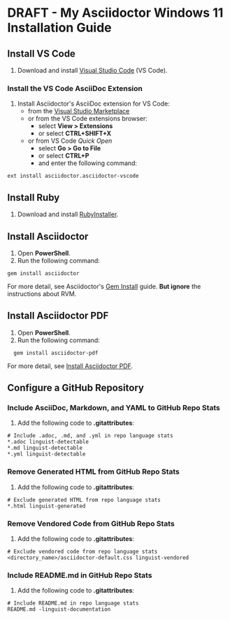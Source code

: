 # DRAFT - My Asciidoctor Windows 11 Installation Guide

## Install VS Code

1. Download and install [Visual Studio Code](https://code.visualstudio.com/download) (VS Code).

### Install the VS Code AsciiDoc Extension

1. Install Asciidoctor's AsciiDoc extension for VS Code:
    * from the [Visual Studio Marketplace](https://marketplace.visualstudio.com/items?itemName=asciidoctor.asciidoctor-vscode)
    * or from the VS Code extensions browser:
      * select **View > Extensions** 
      * or select **CTRL+SHIFT+X**
    * or from VS Code *Quick Open*
      * select **Go > Go to File** 
      * or select **CTRL+P** 
      * and enter the following command:

```
ext install asciidoctor.asciidoctor-vscode  
``` 

## Install Ruby

1. Download and install [RubyInstaller](https://rubyinstaller.org/downloads/).

## Install Asciidoctor

1. Open **PowerShell**.
1. Run the following command:

```
gem install asciidoctor
```

For more detail, see Asciidoctor's [Gem Install](https://docs.asciidoctor.org/asciidoctor/latest/install/ruby-packaging/#gem-install) guide. **But ignore** the instructions about RVM.

## Install Asciidoctor PDF

1. Open **PowerShell**.
1. Run the following command:

```
  gem install asciidoctor-pdf
```

For more detail, see [Install Asciidoctor PDF](https://docs.asciidoctor.org/pdf-converter/latest/install/#install-asciidoctor-pdf).

## Configure a GitHub Repository

### Include AsciiDoc, Markdown, and YAML to GitHub Repo Stats

1. Add the following code to **.gitattributes**:

```
# Include .adoc, .md, and .yml in repo language stats
*.adoc linguist-detectable
*.md linguist-detectable
*.yml linguist-detectable
```

### Remove Generated HTML from GitHub Repo Stats

1. Add the following code to **.gitattributes**:

```
# Exclude generated HTML from repo language stats
*.html linguist-generated
```

### Remove Vendored Code from GitHub Repo Stats

1. Add the following code to **.gitattributes**:

```
# Exclude vendored code from repo language stats
<directory_name>/asciidoctor-default.css linguist-vendored
```
### Include README.md in GitHub Repo Stats

1. Add the following code to **.gitattributes**:

```
# Include README.md in repo language stats
README.md -linguist-documentation
```
